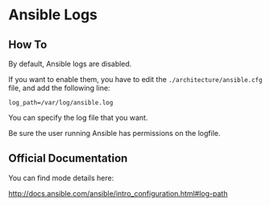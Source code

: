 # Ansible Logs

## How To

By default, Ansible logs are disabled.

If you want to enable them, you have to edit the `./architecture/ansible.cfg` file, and add the following line:

```
log_path=/var/log/ansible.log
```

You can specify the log file that you want.
  
Be sure the user running Ansible has permissions on the logfile.
 
## Official Documentation

You can find mode details here:

http://docs.ansible.com/ansible/intro_configuration.html#log-path